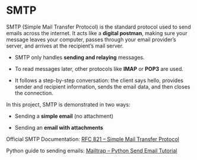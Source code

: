 # SMTP

SMTP (Simple Mail Transfer Protocol) is the standard protocol used to send emails across the internet.
It acts like a **digital postman**, making sure your message leaves your computer, passes through your email provider’s server, and arrives at the recipient’s mail server.

* SMTP only handles **sending and relaying** messages.

* To read messages later, other protocols like **IMAP** or **POP3** are used.

* It follows a step-by-step conversation: the client says hello, provides sender and recipient information, sends the email data, and then closes the connection.


In this project, SMTP is demonstrated in two ways:

* Sending a **simple email** (no attachment)

* Sending an **email with attachments**


Official SMTP Documentation: [RFC 821 – Simple Mail Transfer Protocol](https://datatracker.ietf.org/doc/html/rfc821)


Python guide to sending emails: [Mailtrap – Python Send Email Tutorial](https://mailtrap.io/blog/python-send-email/)
